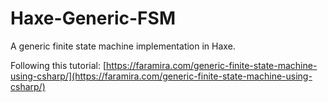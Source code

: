 # Haxe-Generic-FSM
 A generic finite state machine implementation in Haxe.

 Following this tutorial: [https://faramira.com/generic-finite-state-machine-using-csharp/](https://faramira.com/generic-finite-state-machine-using-csharp/)